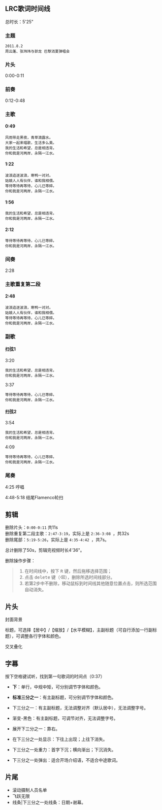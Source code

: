 ## LRC歌词时间线
总时长：5'25"

### 主题
```
2011.8.2
周云蓬、张玮玮与郭龙 巴黎消夏弹唱会
```

### 片头
0:00-0:11

### 前奏
0:12-0:48

### 主歌
#### 0:49
```
风雨带走黑夜，青草滴露水。  
大家一起来唱歌，生活多么美。    
我的生活和希望，总是相违背。  
你和我是河两岸，永隔一江水。
```

#### 1:22
```
波浪追逐波浪，寒鸭一对对。  
姑娘人人有伙伴，谁和我相偎。  
等待等待再等待，心儿已等碎。  
你和我是河两岸，永隔一江水。
```

#### 1:56
```
我的生活和希望，总是相违背。  
你和我是河两岸，永隔一江水。
```

#### 2:12
```
等待等待再等待，心儿已等碎。  
你和我是河两岸，永隔一江水。
```

### 间奏
2:28 

### 主歌重复第二段
#### 2:48
```
波浪追逐波浪，寒鸭一对对。  
姑娘人人有伙伴，谁和我相偎。  
等待等待再等待，心儿已等碎。  
你和我是河两岸，永隔一江水。
```

### 副歌
#### 扫弦1
3:20
```
我的生活和希望，总是相违背。  
你和我是河两岸，永隔一江水。
```

3:37
```
等待等待再等待，心儿已等碎。  
你和我是河两岸，永隔一江水。
```

#### 扫弦2
3:54
```
我的生活和希望，总是相违背。  
你和我是河两岸，永隔一江水。
```

4:09
```
等待等待再等待，心儿已等碎。  
你和我是河两岸，永隔一江水。
```

### 尾奏
4:25 哼唱

4:48-5:18 结尾Flamenco轮扫

## 剪辑
删除片头：`0:00-0:11`  共11s  
删除重复第二段主歌：`2:47-3:19`，实际上是 `2:36-3:08 `，共32s  
删除尾部：`5:19-5:26`，实际上是 `4:35-4:42 `，共7s。  

总计删除了50s，剪辑完视频时长4'36"。

删除操作步骤：

> 1. 在时间线中，按下 <kbd>R</kbd> 键，然后拖移选择范围；  
> 2. 点击 <kbd>delete</kbd> 键（⌫），删除所选时间线部分。  
> 3. 若第2步中不删除，移动鼠标到时间线其他随意位置点击，则所选范围自动消失。  

## 片头
封面背景  

标题，可选择【居中】/【缩放】/【水平模糊】，主副标题（可自行添加一行副标题），可调整各行字体和颜色。  

交叉叠化  

## 字幕
按下空格键试听，找到第一句歌词的时间点（0:37）

- **下**：单行，中规中矩，可分别调节字体和颜色。  
- **标准三分之一**：有主副标题，可分别调节字体和颜色。  
- 下三分之一：有主副标题，无法调整对齐（默认居中），无法调整字号。  
- 渐变-黑色：有主副标题，可调节对齐，无法调整字号。  

- 展开下三分之一：靠右。  
- 在下三分之一处显示：下往上出现；上往下消失。  
- 下三分之一处重力：首字下沉；横向渐出；下沉消失。  
- 下三分之一处弹出：适合开场介绍语，不适合中途歌词。  

## 片尾
- 滚动摄制人员名单  
- 飞跃无限  
- 线条|下三分之一处线条：日期+谢幕。  
